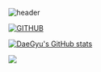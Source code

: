 ![header](https://capsule-render.vercel.app/api?type=transparent&color=auto&height=300&section=header&text=Hello~%20KDK%20Github&fontSize=90)

[![GITHUB](https://hits.seeyoufarm.com/api/count/incr/badge.svg?url=https%3A%2F%2Fgithub.com%2Fjiholee0&count_bg=%23F29494&title_bg=%232F2E2E&icon=github.svg&icon_color=%23FFFFFF&title=GITHUB&edge_flat=false)](https://github.com/jiholee0)

[![DaeGyu's GitHub stats](https://github-readme-stats.vercel.app/api?username=kangdeagyu&include_all_commits=true&theme=nord&hide_border=true&count_private=true)](https://github.com/kangdeagyu/github-readme-stats)


 <img src="https://img.shields.io/badge/TypeScript-3178C6?style=flat&logo=TypeScript&logoColor=white"/>

